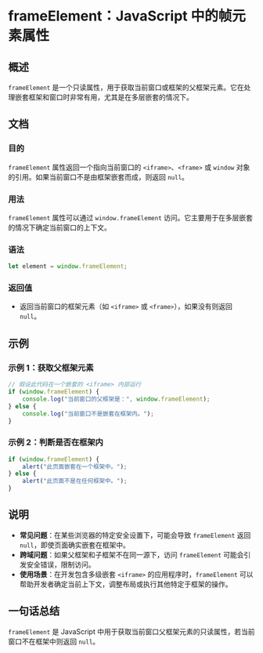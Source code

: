 <!--
Meta Description: # frameElement：JavaScript 中的帧元素属性 ## 概述 `frameElement` 是一个只读属性，用于获取当前窗口或框架的父框架元素。它在处理嵌套框架和窗口时非常有用，尤其是在多层嵌套的情况下。 ## 文档 ### 目的 `frameElement` 属性返回一个指向当前...
Meta Keywords: frameelement, window, javascript, iframe, null
-->

# frameElement：JavaScript 中的帧元素属性

## 概述
`frameElement` 是一个只读属性，用于获取当前窗口或框架的父框架元素。它在处理嵌套框架和窗口时非常有用，尤其是在多层嵌套的情况下。

## 文档
### 目的
`frameElement` 属性返回一个指向当前窗口的 `<iframe>`、`<frame>` 或 `window` 对象的引用。如果当前窗口不是由框架嵌套而成，则返回 `null`。

### 用法
`frameElement` 属性可以通过 `window.frameElement` 访问。它主要用于在多层嵌套的情况下确定当前窗口的上下文。

### 语法
```javascript
let element = window.frameElement;
```

### 返回值
- 返回当前窗口的框架元素（如 `<iframe>` 或 `<frame>`），如果没有则返回 `null`。

## 示例
### 示例 1：获取父框架元素
```javascript
// 假设此代码在一个嵌套的 <iframe> 内部运行
if (window.frameElement) {
    console.log("当前窗口的父框架是：", window.frameElement);
} else {
    console.log("当前窗口不是嵌套在框架内。");
}
```

### 示例 2：判断是否在框架内
```javascript
if (window.frameElement) {
    alert("此页面嵌套在一个框架中。");
} else {
    alert("此页面不是在任何框架中。");
}
```

## 说明
- **常见问题**：在某些浏览器的特定安全设置下，可能会导致 `frameElement` 返回 `null`，即使页面确实嵌套在框架中。
- **跨域问题**：如果父框架和子框架不在同一源下，访问 `frameElement` 可能会引发安全错误，限制访问。
- **使用场景**：在开发包含多级嵌套 `<iframe>` 的应用程序时，`frameElement` 可以帮助开发者确定当前上下文，调整布局或执行其他特定于框架的操作。

## 一句话总结
`frameElement` 是 JavaScript 中用于获取当前窗口父框架元素的只读属性，若当前窗口不在框架中则返回 `null`。